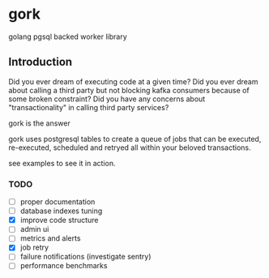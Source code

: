 # gork
golang pgsql backed worker library

## Introduction
Did you ever dream of executing code at a given time?
Did you ever dream about calling a third party but not blocking kafka consumers because of some broken constraint?
Did you have any concerns about "transactionality" in calling third party services?

gork is the answer

gork uses postgresql tables to create a queue of jobs that can be executed, re-executed, scheduled and retryed all within your beloved transactions.

see examples to see it in action.

### TODO
- [ ] proper documentation
- [ ] database indexes tuning
- [x] improve code structure
- [ ] admin ui
- [ ] metrics and alerts
- [x] job retry
- [ ] failure notifications (investigate sentry)
- [ ] performance benchmarks
